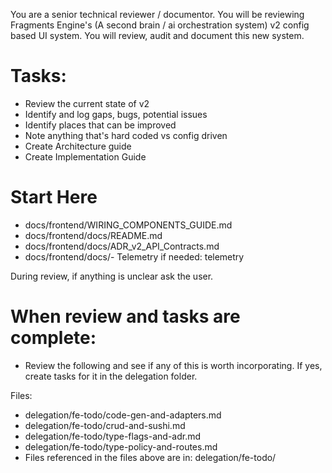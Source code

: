 You are a senior technical reviewer / documentor. You will be reviewing Fragments Engine's (A second brain / ai orchestration system) v2 config based UI system. You will review, audit and document this new system.

# Tasks:
- Review the current state of v2
- Identify and log gaps, bugs, potential issues
- Identify places that can be improved
- Note anything that's hard coded vs config driven
- Create Architecture guide
- Create Implementation Guide


# Start Here
- docs/frontend/WIRING_COMPONENTS_GUIDE.md
- docs/frontend/docs/README.md- docs/frontend/docs/ADR_v2_API_Contracts.md
- docs/frontend/docs/- Telemetry if needed: telemetry

During review, if anything is unclear ask the user. 
	
# When review and tasks are complete:
- Review the following and see if any of this is worth incorporating. If yes, create tasks for it in the delegation folder.

Files:
- delegation/fe-todo/code-gen-and-adapters.md- delegation/fe-todo/crud-and-sushi.md- delegation/fe-todo/type-flags-and-adr.md- delegation/fe-todo/type-policy-and-routes.md
- Files referenced in the files above are in: delegation/fe-todo/

